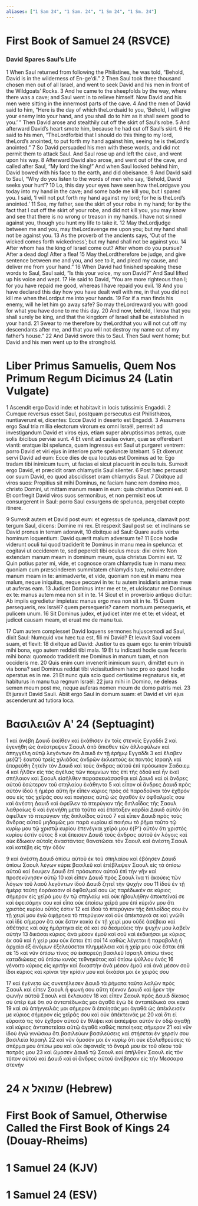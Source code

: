 ```yaml
---
aliases: ["1 Sam 24", "1 Sam. 24", "1 Sm 24", "1 Sm. 24"]
---
```



# First Book of Samuel 24 (RSVCE)

### David Spares Saul’s Life
1 When Saul returned from following the Philistines, he was told, “Behold, David is in the wilderness of En-geʹdi.”
2 Then Saul took three thousand chosen men out of all Israel, and went to seek David and his men in front of the Wildgoats’ Rocks.
3 And he came to the sheepfolds by the way, where there was a cave; and Saul went in to relieve himself. Now David and his men were sitting in the innermost parts of the cave.
4 And the men of David said to him, “Here is the day of which theLordsaid to you, ‘Behold, I will give your enemy into your hand, and you shall do to him as it shall seem good to you.’ ” Then David arose and stealthily cut off the skirt of Saul’s robe.
5 And afterward David’s heart smote him, because he had cut off Saul’s skirt.
6 He said to his men, “TheLordforbid that I should do this thing to my lord, theLord’s anointed, to put forth my hand against him, seeing he is theLord’s anointed.”
7 So David persuaded his men with these words, and did not permit them to attack Saul. And Saul rose up and left the cave, and went upon his way.
8 Afterward David also arose, and went out of the cave, and called after Saul, “My lord the king!” And when Saul looked behind him, David bowed with his face to the earth, and did obeisance.
9 And David said to Saul, “Why do you listen to the words of men who say, ‘Behold, David seeks your hurt’?
10 Lo, this day your eyes have seen how theLordgave you today into my hand in the cave; and some bade me kill you, but I spared you. I said, ‘I will not put forth my hand against my lord; for he is theLord’s anointed.’
11 See, my father, see the skirt of your robe in my hand; for by the fact that I cut off the skirt of your robe, and did not kill you, you may know and see that there is no wrong or treason in my hands. I have not sinned against you, though you hunt my life to take it.
12 May theLordjudge between me and you, may theLordavenge me upon you; but my hand shall not be against you.
13 As the proverb of the ancients says, ‘Out of the wicked comes forth wickedness’; but my hand shall not be against you.
14 After whom has the king of Israel come out? After whom do you pursue? After a dead dog! After a flea!
15 May theLordtherefore be judge, and give sentence between me and you, and see to it, and plead my cause, and deliver me from your hand.”
16 When David had finished speaking these words to Saul, Saul said, “Is this your voice, my son David?” And Saul lifted up his voice and wept.
17 He said to David, “You are more righteous than I; for you have repaid me good, whereas I have repaid you evil.
18 And you have declared this day how you have dealt well with me, in that you did not kill me when theLordput me into your hands.
19 For if a man finds his enemy, will he let him go away safe? So may theLordreward you with good for what you have done to me this day.
20 And now, behold, I know that you shall surely be king, and that the kingdom of Israel shall be established in your hand.
21 Swear to me therefore by theLordthat you will not cut off my descendants after me, and that you will not destroy my name out of my father’s house.”
22 And David swore this to Saul. Then Saul went home; but David and his men went up to the stronghold.


# Liber Primus Samuelis, Quem Nos Primum Regum Dicimus 24 (Latin Vulgate)

1 Ascendit ergo David inde: et habitavit in locis tutissimis Engaddi.
2 Cumque reversus esset Saul, postquam persecutus est Philisthæos, nuntiaverunt ei, dicentes: Ecce David in deserto est Engaddi.
3 Assumens ergo Saul tria millia electorum virorum ex omni Israël, perrexit ad investigandum David et viros ejus, etiam super abruptissimas petras, quæ solis ibicibus perviæ sunt.
4 Et venit ad caulas ovium, quæ se offerebant vianti: eratque ibi spelunca, quam ingressus est Saul ut purgaret ventrem: porro David et viri ejus in interiore parte speluncæ latebant.
5 Et dixerunt servi David ad eum: Ecce dies de qua locutus est Dominus ad te: Ego tradam tibi inimicum tuum, ut facias ei sicut placuerit in oculis tuis. Surrexit ergo David, et præcidit oram chlamydis Saul silenter.
6 Post hæc percussit cor suum David, eo quod abscidisset oram chlamydis Saul.
7 Dixitque ad viros suos: Propitius sit mihi Dominus, ne faciam hanc rem domino meo, christo Domini, ut mittam manum meam in eum: quia christus Domini est.
8 Et confregit David viros suos sermonibus, et non permisit eos ut consurgerent in Saul: porro Saul exsurgens de spelunca, pergebat cœpto itinere.

9 Surrexit autem et David post eum: et egressus de spelunca, clamavit post tergum Saul, dicens: Domine mi rex. Et respexit Saul post se: et inclinans se David pronus in terram adoravit,
10 dixitque ad Saul: Quare audis verba hominum loquentium: David quærit malum adversum te?
11 Ecce hodie viderunt oculi tui quod tradiderit te Dominus in manu mea in spelunca: et cogitavi ut occiderem te, sed pepercit tibi oculus meus: dixi enim: Non extendam manum meam in dominum meum, quia christus Domini est.
12 Quin potius pater mi, vide, et cognosce oram chlamydis tuæ in manu mea: quoniam cum præscinderem summitatem chlamydis tuæ, nolui extendere manum meam in te: animadverte, et vide, quoniam non est in manu mea malum, neque iniquitas, neque peccavi in te: tu autem insidiaris animæ meæ ut auferas eam.
13 Judicet Dominus inter me et te, et ulciscatur me Dominus ex te: manus autem mea non sit in te.
14 Sicut et in proverbio antiquo dicitur: Ab impiis egredietur impietas: manus ergo mea non sit in te.
15 Quem persequeris, rex Israël? quem persequeris? canem mortuum persequeris, et pulicem unum.
16 Sit Dominus judex, et judicet inter me et te: et videat, et judicet causam meam, et eruat me de manu tua.

17 Cum autem complesset David loquens sermones hujuscemodi ad Saul, dixit Saul: Numquid vox hæc tua est, fili mi David? Et levavit Saul vocem suam, et flevit:
18 dixitque ad David: Justior tu es quam ego: tu enim tribuisti mihi bona, ego autem reddidi tibi mala.
19 Et tu indicasti hodie quæ feceris mihi bona: quomodo tradiderit me Dominus in manum tuam, et non occideris me.
20 Quis enim cum invenerit inimicum suum, dimittet eum in via bona? sed Dominus reddat tibi vicissitudinem hanc pro eo quod hodie operatus es in me.
21 Et nunc quia scio quod certissime regnaturus sis, et habiturus in manu tua regnum Israël:
22 jura mihi in Domino, ne deleas semen meum post me, neque auferas nomen meum de domo patris mei.
23 Et juravit David Sauli. Abiit ergo Saul in domum suam: et David et viri ejus ascenderunt ad tutiora loca.


# Βασιλειῶν Αʹ 24 (Septuagint)

1 καὶ ἀνέβη Δαυιδ ἐκεῖθεν καὶ ἐκάθισεν ἐν τοῖς στενοῖς Εγγαδδι
2 καὶ ἐγενήθη ὡς ἀνέστρεψεν Σαουλ ἀπὸ ὄπισθεν τῶν ἀλλοφύλων καὶ ἀπηγγέλη αὐτῷ λεγόντων ὅτι Δαυιδ ἐν τῇ ἐρήμῳ Εγγαδδι
3 καὶ ἔλαβεν με{Q'} ἑαυτοῦ τρεῖς χιλιάδας ἀνδρῶν ἐκλεκτοὺς ἐκ παντὸς Ισραηλ καὶ ἐπορεύθη ζητεῖν τὸν Δαυιδ καὶ τοὺς ἄνδρας αὐτοῦ ἐπὶ πρόσωπον Σαδαιεμ
4 καὶ ἦλθεν εἰς τὰς ἀγέλας τῶν ποιμνίων τὰς ἐπὶ τῆς ὁδοῦ καὶ ἦν ἐκεῖ σπήλαιον καὶ Σαουλ εἰσῆλθεν παρασκευάσασθαι καὶ Δαυιδ καὶ οἱ ἄνδρες αὐτοῦ ἐσώτερον τοῦ σπηλαίου ἐκάθηντο
5 καὶ εἶπον οἱ ἄνδρες Δαυιδ πρὸς αὐτόν ἰδοὺ ἡ ἡμέρα αὕτη ἣν εἶπεν κύριος πρὸς σὲ παραδοῦναι τὸν ἐχθρόν σου εἰς τὰς χεῖράς σου καὶ ποιήσεις αὐτῷ ὡς ἀγαθὸν ἐν ὀφθαλμοῖς σου καὶ ἀνέστη Δαυιδ καὶ ἀφεῖλεν τὸ πτερύγιον τῆς διπλοΐδος τῆς Σαουλ λαθραίως
6 καὶ ἐγενήθη μετὰ ταῦτα καὶ ἐπάταξεν καρδία Δαυιδ αὐτόν ὅτι ἀφεῖλεν τὸ πτερύγιον τῆς διπλοΐδος αὐτοῦ
7 καὶ εἶπεν Δαυιδ πρὸς τοὺς ἄνδρας αὐτοῦ μηδαμῶς μοι παρὰ κυρίου εἰ ποιήσω τὸ ῥῆμα τοῦτο τῷ κυρίῳ μου τῷ χριστῷ κυρίου ἐπενέγκαι χεῖρά μου ἐ{P'} αὐτόν ὅτι χριστὸς κυρίου ἐστὶν οὗτος
8 καὶ ἔπεισεν Δαυιδ τοὺς ἄνδρας αὐτοῦ ἐν λόγοις καὶ οὐκ ἔδωκεν αὐτοῖς ἀναστάντας θανατῶσαι τὸν Σαουλ καὶ ἀνέστη Σαουλ καὶ κατέβη εἰς τὴν ὁδόν

9 καὶ ἀνέστη Δαυιδ ὀπίσω αὐτοῦ ἐκ τοῦ σπηλαίου καὶ ἐβόησεν Δαυιδ ὀπίσω Σαουλ λέγων κύριε βασιλεῦ καὶ ἐπέβλεψεν Σαουλ εἰς τὰ ὀπίσω αὐτοῦ καὶ ἔκυψεν Δαυιδ ἐπὶ πρόσωπον αὐτοῦ ἐπὶ τὴν γῆν καὶ προσεκύνησεν αὐτῷ
10 καὶ εἶπεν Δαυιδ πρὸς Σαουλ ἵνα τί ἀκούεις τῶν λόγων τοῦ λαοῦ λεγόντων ἰδοὺ Δαυιδ ζητεῖ τὴν ψυχήν σου
11 ἰδοὺ ἐν τῇ ἡμέρᾳ ταύτῃ ἑοράκασιν οἱ ὀφθαλμοί σου ὡς παρέδωκέν σε κύριος σήμερον εἰς χεῖρά μου ἐν τῷ σπηλαίῳ καὶ οὐκ ἠβουλήθην ἀποκτεῖναί σε καὶ ἐφεισάμην σου καὶ εἶπα οὐκ ἐποίσω χεῖρά μου ἐπὶ κύριόν μου ὅτι χριστὸς κυρίου οὗτός ἐστιν
12 καὶ ἰδοὺ τὸ πτερύγιον τῆς διπλοΐδος σου ἐν τῇ χειρί μου ἐγὼ ἀφῄρηκα τὸ πτερύγιον καὶ οὐκ ἀπέκταγκά σε καὶ γνῶθι καὶ ἰδὲ σήμερον ὅτι οὐκ ἔστιν κακία ἐν τῇ χειρί μου οὐδὲ ἀσέβεια καὶ ἀθέτησις καὶ οὐχ ἡμάρτηκα εἰς σέ καὶ σὺ δεσμεύεις τὴν ψυχήν μου λαβεῖν αὐτήν
13 δικάσαι κύριος ἀνὰ μέσον ἐμοῦ καὶ σοῦ καὶ ἐκδικήσαι με κύριος ἐκ σοῦ καὶ ἡ χείρ μου οὐκ ἔσται ἐπὶ σοί
14 καθὼς λέγεται ἡ παραβολὴ ἡ ἀρχαία ἐξ ἀνόμων ἐξελεύσεται πλημμέλεια καὶ ἡ χείρ μου οὐκ ἔσται ἐπὶ σέ
15 καὶ νῦν ὀπίσω τίνος σὺ ἐκπορεύῃ βασιλεῦ Ισραηλ ὀπίσω τίνος καταδιώκεις σύ ὀπίσω κυνὸς τεθνηκότος καὶ ὀπίσω ψύλλου ἑνός
16 γένοιτο κύριος εἰς κριτὴν καὶ δικαστὴν ἀνὰ μέσον ἐμοῦ καὶ ἀνὰ μέσον σοῦ ἴδοι κύριος καὶ κρίναι τὴν κρίσιν μου καὶ δικάσαι μοι ἐκ χειρός σου

17 καὶ ἐγένετο ὡς συνετέλεσεν Δαυιδ τὰ ῥήματα ταῦτα λαλῶν πρὸς Σαουλ καὶ εἶπεν Σαουλ ἦ φωνή σου αὕτη τέκνον Δαυιδ καὶ ἦρεν τὴν φωνὴν αὐτοῦ Σαουλ καὶ ἔκλαυσεν
18 καὶ εἶπεν Σαουλ πρὸς Δαυιδ δίκαιος σὺ ὑπὲρ ἐμέ ὅτι σὺ ἀνταπέδωκάς μοι ἀγαθά ἐγὼ δὲ ἀνταπέδωκά σοι κακά
19 καὶ σὺ ἀπήγγειλάς μοι σήμερον ἃ ἐποίησάς μοι ἀγαθά ὡς ἀπέκλεισέν με κύριος σήμερον εἰς χεῖράς σου καὶ οὐκ ἀπέκτεινάς με
20 καὶ ὅτι εἰ εὕροιτό τις τὸν ἐχθρὸν αὐτοῦ ἐν θλίψει καὶ ἐκπέμψαι αὐτὸν ἐν ὁδῷ ἀγαθῇ καὶ κύριος ἀνταποτείσει αὐτῷ ἀγαθά καθὼς πεποίηκας σήμερον
21 καὶ νῦν ἰδοὺ ἐγὼ γινώσκω ὅτι βασιλεύων βασιλεύσεις καὶ στήσεται ἐν χερσίν σου βασιλεία Ισραηλ
22 καὶ νῦν ὄμοσόν μοι ἐν κυρίῳ ὅτι οὐκ ἐξολεθρεύσεις τὸ σπέρμα μου ὀπίσω μου καὶ οὐκ ἀφανιεῖς τὸ ὄνομά μου ἐκ τοῦ οἴκου τοῦ πατρός μου
23 καὶ ὤμοσεν Δαυιδ τῷ Σαουλ καὶ ἀπῆλθεν Σαουλ εἰς τὸν τόπον αὐτοῦ καὶ Δαυιδ καὶ οἱ ἄνδρες αὐτοῦ ἀνέβησαν εἰς τὴν Μεσσαρα στενήν


# 24 שמואל א (Hebrew)


# First Book of Samuel, Otherwise Called the First Book of Kings 24 (Douay-Rheims)


# 1 Samuel 24 (KJV)


# 1 Samuel 24 (ESV)

